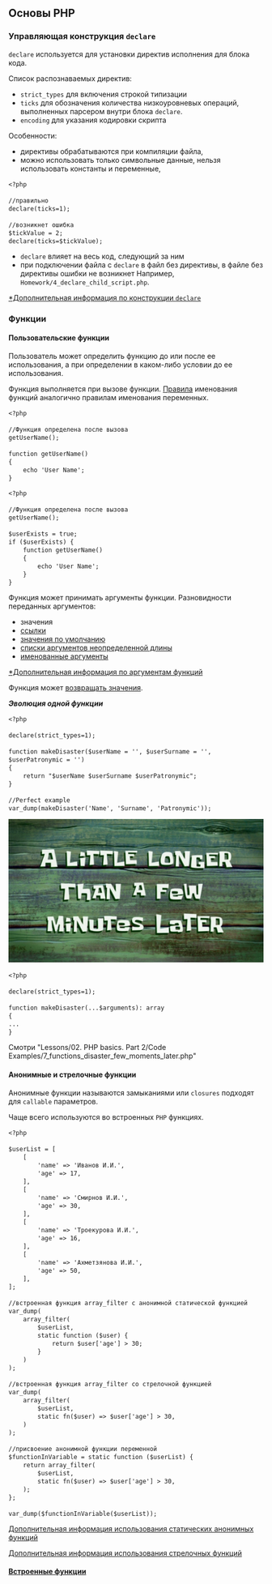 ## Основы PHP

### Управляющая конструкция `declare`

`declare` используется для установки директив исполнения для блока кода.

Список распознаваемых директив:
- `strict_types` для включения строкой типизации
- `ticks` для обозначения количества низкоуровневых операций, выполненных парсером внутри блока `declare`.
- `encoding` для указания кодировки скрипта

Особенности:
- директивы обрабатываются при компиляции файла,
- можно использовать только символьные данные, нельзя использовать константы и переменные,

```injectablephp
<?php

//правильно
declare(ticks=1);

//возникнет ошибка
$tickValue = 2;
declare(ticks=$tickValue);

```

- `declare` влияет на весь код, следующий за ним 
- при подключении файла с `declare` в файл без директивы, в файле без директивы ошибки не возникнет
Например, `Homework/4_declare_child_script.php`.

[*Дополнительная информация по конструкции `declare`](https://www.php.net/manual/ru/control-structures.declare.php)

### Функции

#### Пользовательские функции

Пользователь может определить функцию до или после ее использования, а при определении в каком-либо условии до ее использования.

Функция выполняется при вызове функции. [Правила](https://www.php.net/manual/ru/userlandnaming.php) именования функций аналогично правилам именования переменных.

```injectablephp
<?php

//Функция определена после вызова
getUserName();

function getUserName()
{
    echo 'User Name';
}

```

```injectablephp
<?php

//Функция определена после вызова
getUserName();

$userExists = true;
if ($userExists) {
    function getUserName()
    {
        echo 'User Name';
    }
}

```

Функция может принимать аргументы функции. Разновидности переданных аргументов:
- значения
- [ссылки](https://www.php.net/manual/ru/functions.arguments.php#functions.arguments.by-reference)
- [значения по умолчанию](https://www.php.net/manual/ru/functions.arguments.php#functions.arguments.default)
- [списки аргументов неопределенной длины](https://www.php.net/manual/ru/functions.arguments.php#functions.variable-arg-list)
- [именованные аргументы](https://www.php.net/manual/ru/functions.arguments.php#functions.named-arguments)

[*Дополнительная информация по аргументам функций](https://stitcher.io/blog/php-8-named-arguments)

Функция может [возвращать значения](https://www.php.net/manual/ru/functions.returning-values.php).

_**Эволюция одной функции**_

```injectablephp
<?php

declare(strict_types=1);

function makeDisaster($userName = '', $userSurname = '', $userPatronymic = '')
{
    return "$userName $userSurname $userPatronymic";
}

//Perfect example
var_dump(makeDisaster('Name', 'Surname', 'Patronymic'));

```

![Few moments later](assets/few_moments_later.jpeg)

```injectablephp
<?php

declare(strict_types=1);

function makeDisaster(...$arguments): array
{
...
}

```
Смотри "Lessons/02. PHP basics. Part 2/Code Examples/7_functions_disaster_few_moments_later.php"

#### Анонимные и стрелочные функции

Анонимные функции называются замыканиями или `closures` подходят для `callable` параметров.

Чаще всего используются во встроенных `PHP` функциях.

```injectablephp
<?php

$userList = [
    [
        'name' => 'Иванов И.И.',
        'age' => 17,
    ],
    [
        'name' => 'Смирнов И.И.',
        'age' => 30,
    ],
    [
        'name' => 'Троекурова И.И.',
        'age' => 16,
    ],
    [
        'name' => 'Ахметзянова И.И.',
        'age' => 50,
    ],
];

//встроенная функция array_filter с анонимной статической функцией
var_dump(
    array_filter(
        $userList,
        static function ($user) {
            return $user['age'] > 30;
        }
    )
);

//встроенная функция array_filter со стрелочной функцией
var_dump(
    array_filter(
        $userList,
        static fn($user) => $user['age'] > 30,
    )
);

//присвоение анонимной функции переменной
$functionInVariable = static function ($userList) {
    return array_filter(
        $userList,
        static fn($user) => $user['age'] > 30,
    );
};

var_dump($functionInVariable($userList));

```

[Дополнительная информация использования статических анонимных функций](https://www.designcise.com/web/tutorial/what-are-static-anonymous-functions-in-php)

[Дополнительная информация использования стрелочных функций](https://www.php.net/manual/ru/functions.arrow.php)


#### [Встроенные функции](https://www.php.net/manual/ru/functions.internal.php)
